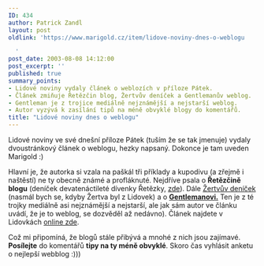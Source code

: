 ```yaml
---
ID: 434
author: Patrick Zandl
layout: post
oldlink: 'https://www.marigold.cz/item/lidove-noviny-dnes-o-weblogu

  '
post_date: 2003-08-08 14:12:00
post_excerpt: ''
published: true
summary_points:
- Lidové noviny vydaly článek o weblozích v příloze Pátek.
- Článek zmiňuje Řetězčin blog, Žertvův deníček a Gentlemanův weblog.
- Gentleman je z trojice mediálně nejznámější a nejstarší weblog.
- Autor vyzývá k zasílání tipů na méně obvyklé blogy do komentářů.
title: "Lidové noviny dnes o weblogu"
---
```


<p>
Lidové noviny ve své dnešní příloze Pátek (tuším že se tak jmenuje) vydaly dvoustránkový článek o weblogu, hezky napsaný. Dokonce je tam uveden Marigold :) </p>

<p>
Hlavní je, že autorka si vzala na paškál tři příklady a kupodivu (a zřejmě i naštěstí) ne ty obecně známé a profláknuté. Nejdříve psala o <STRONG>Řetězčině blogu</STRONG> (deníček devatenáctileté dívenky Řetězky, <A href="http://www.bloguje.cz/blogy/reteska/" target=_blank>zde</A>). Dále <A href="http://www.bloguje.cz/blogy/zertva/" target=_blank>Žertvův deníček </A>(nasmál bych se, kdyby Žertva byl z Lidovek) a o <STRONG><A href="http://www.gentleman.cz/"><STRONG>Gentlemanovi.</STRONG></A></STRONG> Ten je z té trojky mediálně asi nejznámější a nejstarší, ale jak sám autor ve článku uvádí, že je to weblog, se dozvěděl až nedávno). Článek najdete v Lidovkách <A href="http://www.lidovky.cz/archivln/archivln.phtml?id=191948&amp;sec=35&amp;sub=65&amp;dat=20030808" target=_blank>online zde</A>. </p>

<p>
Což mi připomíná, že blogů stále přibývá a mnohé z nich jsou zajímavé. <STRONG>Posílejte</STRONG> do komentářů <STRONG>tipy na ty méně obvyklé</STRONG>. Skoro čas vyhlásit anketu o nejlepší webblog :)))</p>